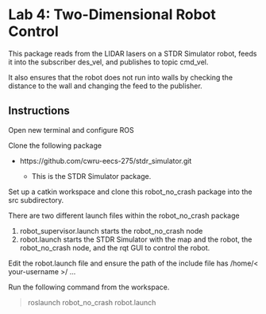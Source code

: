 <h1>Lab 4: Two-Dimensional Robot Control</h1>
<p>This package reads from the LIDAR lasers on a STDR Simulator robot, feeds it into the subscriber des_vel, and publishes to topic cmd_vel.</p>
<p>It also ensures that the robot does not run into walls by checking the distance to the wall and changing the feed to the publisher.</p>
<h2>Instructions</h2>
<p>Open new terminal and configure ROS</p>
<p>Clone the following package</p>
<ul>
<li>https://github.com/cwru-eecs-275/stdr_simulator.git</li>
    <ul>
        <li>This is the STDR Simulator package.</li>
    </ul>
</ul>
<p>Set up a catkin workspace and clone this robot_no_crash package into the src subdirectory.</p>
<p>There are two different launch files within the robot_no_crash package</p>
    <ol>
        <li>robot_supervisor.launch starts the robot_no_crash node</li>
        <li>robot.launch starts the STDR Simulator with the map and the robot, the robot_no_crash node, and the rqt GUI to control the robot.</li>
    </ol>
<p>
<p>Edit the robot.launch file and ensure the path of the include file has /home/< your-username >/ ... </p>
<p>Run the following command from the workspace.</p>
 <blockquote>roslaunch robot_no_crash robot.launch</blockquote>
